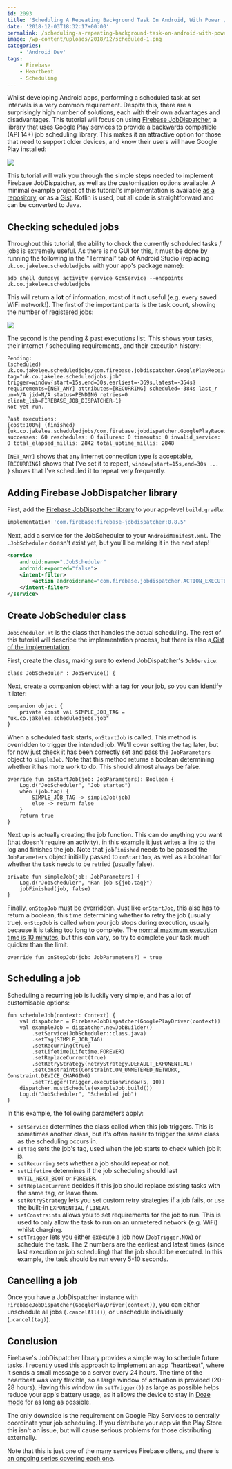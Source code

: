 ```yaml
---
id: 2093
title: 'Scheduling A Repeating Background Task On Android, With Power / Internet Requirements'
date: '2018-12-03T18:32:17+00:00'
permalink: /scheduling-a-repeating-background-task-on-android-with-power-internet-requirements/
image: /wp-content/uploads/2018/12/scheduled-1.png
categories:
    - 'Android Dev'
tags:
    - Firebase
    - Heartbeat
    - Scheduling
---
```


Whilst developing Android apps, performing a scheduled task at set intervals is a very common requirement. Despite this, there are a surprisingly high number of solutions, each with their own advantages and disadvantages. This tutorial will focus on using [Firebase JobDispatcher](https://github.com/firebase/firebase-jobdispatcher-android), a library that uses Google Play services to provide a backwards compatible (API 14+) job scheduling library. This makes it an attractive option for those that need to support older devices, and know their users will have Google Play installed:

[![](/wp-content/uploads/2018/12/comparison.png)](/wp-content/uploads/2018/12/comparison.png)

This tutorial will walk you through the simple steps needed to implement Firebase JobDispatcher, as well as the customisation options available. A minimal example project of this tutorial's implementation is available [as a repository](https://github.com/JakeSteam/ScheduledJobs), or as a [Gist](https://gist.github.com/JakeSteam/4d87c6472914c714214d9511db340b09). Kotlin is used, but all code is straightforward and can be converted to Java.

## Checking scheduled jobs

Throughout this tutorial, the ability to check the currently scheduled tasks / jobs is extremely useful. As there is no GUI for this, it must be done by running the following in the "Terminal" tab of Android Studio (replacing `uk.co.jakelee.scheduledjobs` with your app's package name):

```
adb shell dumpsys activity service GcmService --endpoints uk.co.jakelee.scheduledjobs
```

This will return a **lot** of information, most of it not useful (e.g. every saved WiFi network!). The first of the important parts is the task count, showing the number of registered jobs:

[![](/wp-content/uploads/2018/12/scheduledtasks.png)](/wp-content/uploads/2018/12/scheduledtasks.png)

The second is the pending &amp; past executions list. This shows your tasks, their internet / scheduling requirements, and their execution history:

```
Pending:
(scheduled) uk.co.jakelee.scheduledjobs/com.firebase.jobdispatcher.GooglePlayReceiver{u=0 tag="uk.co.jakelee.scheduledjobs.job" trigger=window{start=15s,end=30s,earliest=-369s,latest=-354s} requirements=[NET_ANY] attributes=[RECURRING] scheduled=-384s last_r
un=N/A jid=N/A status=PENDING retries=0 client_lib=FIREBASE_JOB_DISPATCHER-1}
Not yet run.

Past executions:
[cost:100%] (finished) [uk.co.jakelee.scheduledjobs/com.firebase.jobdispatcher.GooglePlayReceiver:uk.co.jakelee.scheduledjobs.job,u0]
successes: 60 reschedules: 0 failures: 0 timeouts: 0 invalid_service: 0 total_elapsed_millis: 2842 total_uptime_millis: 2848
```

`[NET_ANY]` shows that any internet connection type is acceptable, `[RECURRING]` shows that I've set it to repeat, `window{start=15s,end=30s ... }` shows that I've scheduled it to repeat very frequently.

## Adding Firebase JobDispatcher library

First, add the [Firebase JobDispatcher library](https://github.com/firebase/firebase-jobdispatcher-android) to your app-level `build.gradle`:

```groovy
implementation 'com.firebase:firebase-jobdispatcher:0.8.5'
```

Next, add a service for the JobScheduler to your `AndroidManifest.xml`. The `.JobScheduler` doesn't exist yet, but you'll be making it in the next step!

```xml
<service
    android:name=".JobScheduler"
    android:exported="false">
    <intent-filter>
        <action android:name="com.firebase.jobdispatcher.ACTION_EXECUTE" />
    </intent-filter>
</service>
```

## Create JobScheduler class

`JobScheduler.kt` is the class that handles the actual scheduling. The rest of this tutorial will describe the implementation process, but there is also a[ Gist of the implementation](https://gist.github.com/JakeSteam/4d87c6472914c714214d9511db340b09#file-jobscheduler-kt).

First, create the class, making sure to extend JobDispatcher's `JobService`:

```
class JobScheduler : JobService() {
```

Next, create a companion object with a tag for your job, so you can identify it later:

```
companion object {
    private const val SIMPLE_JOB_TAG = "uk.co.jakelee.scheduledjobs.job"
}
```

When a scheduled task starts, `onStartJob` is called. This method is overridden to trigger the intended job. We'll cover setting the tag later, but for now just check it has been correctly set and pass the `JobParameters` object to `simpleJob`. Note that this method returns a boolean determining whether it has more work to do. This should almost always be false.

```
override fun onStartJob(job: JobParameters): Boolean {
    Log.d("JobScheduler", "Job started")
    when (job.tag) {
        SIMPLE_JOB_TAG -> simpleJob(job)
        else -> return false
    }
    return true
}
```

Next up is actually creating the job function. This can do anything you want (that doesn't require an activity), in this example it just writes a line to the log and finishes the job. Note that `jobFinished` needs to be passed the `JobParameters` object initially passed to `onStartJob`, as well as a boolean for whether the task needs to be retried (usually false).

```
private fun simpleJob(job: JobParameters) {
    Log.d("JobScheduler", "Ran job ${job.tag}")
    jobFinished(job, false)
}
```

Finally, `onStopJob` must be overridden. Just like `onStartJob`, this also has to return a boolean, this time determining whether to retry the job (usually true). `onStopJob` is called when your job stops during execution, usually because it is taking too long to complete. The [normal maximum execution time is 10 minutes](https://stackoverflow.com/a/48630779/608312), but this can vary, so try to complete your task much quicker than the limit.

```
override fun onStopJob(job: JobParameters?) = true
```

## Scheduling a job

Scheduling a recurring job is luckily very simple, and has a lot of customisable options:

```
fun scheduleJob(context: Context) {
    val dispatcher = FirebaseJobDispatcher(GooglePlayDriver(context))
    val exampleJob = dispatcher.newJobBuilder()
        .setService(JobScheduler::class.java)
        .setTag(SIMPLE_JOB_TAG)
        .setRecurring(true)
        .setLifetime(Lifetime.FOREVER)
        .setReplaceCurrent(true)
        .setRetryStrategy(RetryStrategy.DEFAULT_EXPONENTIAL)
        .setConstraints(Constraint.ON_UNMETERED_NETWORK, Constraint.DEVICE_CHARGING)
        .setTrigger(Trigger.executionWindow(5, 10))
    dispatcher.mustSchedule(exampleJob.build())
    Log.d("JobScheduler", "Scheduled job")
}
```

In this example, the following parameters apply:

- `setService` determines the class called when this job triggers. This is sometimes another class, but it's often easier to trigger the same class as the scheduling occurs in.
- `setTag` sets the job's tag, used when the job starts to check which job it is.
- `setRecurring` sets whether a job should repeat or not.
- `setLifetime` determines if the job scheduling should last `UNTIL_NEXT_BOOT` or `FOREVER`.
- `setReplaceCurrent` decides if this job should replace existing tasks with the same tag, or leave them.
- `setRetryStrategy` lets you set custom retry strategies if a job fails, or use the built-in `EXPONENTIAL` / `LINEAR`.
- `setConstraints` allows you to set requirements for the job to run. This is used to only allow the task to run on an unmetered network (e.g. WiFi) whilst charging.
- `setTrigger` lets you either execute a job now (`JobTrigger.NOW`) or schedule the task. The 2 numbers are the earliest and latest times (since last execution or job scheduling) that the job should be executed. In this example, the task should be run every 5-10 seconds.

## Cancelling a job

Once you have a JobDispatcher instance with `FirebaseJobDispatcher(GooglePlayDriver(context))`, you can either unschedule all jobs (`.cancelAll()`), or unschedule individually (`.cancel(tag)`).

## Conclusion

Firebase's JobDispatcher library provides a simple way to schedule future tasks. I recently used this approach to implement an app "heartbeat", where it sends a small message to a server every 24 hours. The time of the heartbeat was very flexible, so a large window of activation is provided (20-28 hours). Having this window (in `setTrigger()`) as large as possible helps reduce your app's battery usage, as it allows the device to stay in [Doze mode](https://developer.android.com/training/monitoring-device-state/doze-standby) for as long as possible.

The only downside is the requirement on Google Play Services to centrally coordinate your job scheduling. If you distribute your app via the Play Store this isn't an issue, but will cause serious problems for those distributing externally.

Note that this is just one of the many services Firebase offers, and there is [an ongoing series covering each one](/search/?q=firebase/).